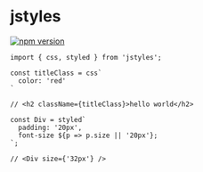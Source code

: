 # jstyles

[![npm version](https://badge.fury.io/js/jstyles.svg)](https://badge.fury.io/js/jstyles)

```
import { css, styled } from 'jstyles';

const titleClass = css`
  color: 'red'
`

// <h2 className={titleClass}>hello world</h2>

const Div = styled`
  padding: '20px',
  font-size ${p => p.size || '20px'};
`;

// <Div size={'32px'} />
```
